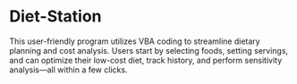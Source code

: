 # Diet-Station
This user-friendly program utilizes VBA coding to streamline dietary planning and cost analysis. Users start by selecting foods, setting servings, and can optimize their low-cost diet, track history, and perform sensitivity analysis—all within a few clicks.
